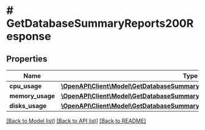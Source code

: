 # # GetDatabaseSummaryReports200Response

## Properties

Name | Type | Description | Notes
------------ | ------------- | ------------- | -------------
**cpu_usage** | [**\OpenAPI\Client\Model\GetDatabaseSummaryReports200ResponseCpuUsageInner[]**](GetDatabaseSummaryReports200ResponseCpuUsageInner.md) |  | [optional]
**memory_usage** | [**\OpenAPI\Client\Model\GetDatabaseSummaryReports200ResponseCpuUsageInner[]**](GetDatabaseSummaryReports200ResponseCpuUsageInner.md) |  | [optional]
**disks_usage** | [**\OpenAPI\Client\Model\GetDatabaseSummaryReports200ResponseDisksUsageInner[]**](GetDatabaseSummaryReports200ResponseDisksUsageInner.md) |  | [optional]

[[Back to Model list]](../../README.md#models) [[Back to API list]](../../README.md#endpoints) [[Back to README]](../../README.md)
